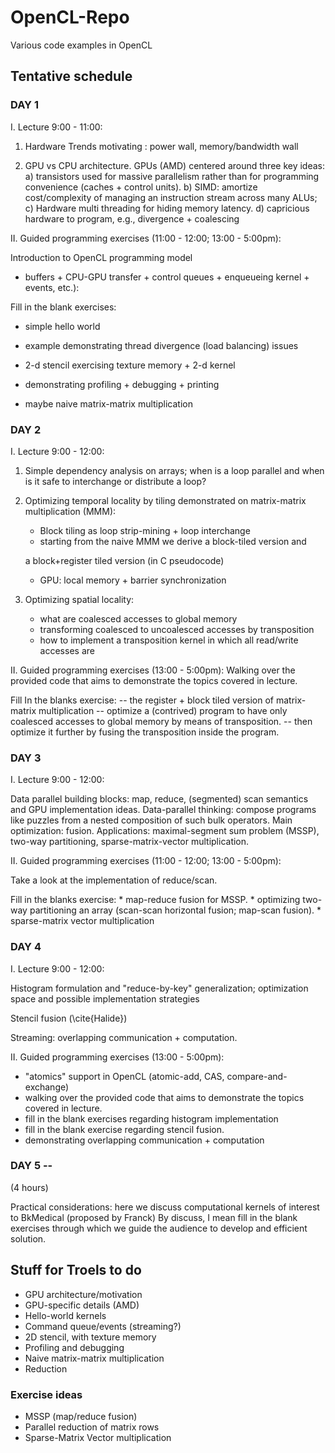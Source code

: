 # OpenCL-Repo
Various code examples in OpenCL

## Tentative schedule

### DAY 1

I. Lecture 9:00 - 11:00:

1. Hardware Trends motivating : power wall, memory/bandwidth wall

2. GPU vs CPU architecture. GPUs (AMD) centered around three key ideas:
    a) transistors used for massive parallelism rather than for programming
        convenience (caches + control units).
    b) SIMD: amortize cost/complexity of managing an instruction stream
        across many ALUs;
    c) Hardware multi threading for hiding memory latency.
    d) capricious hardware to program, e.g., divergence + coalescing

II. Guided programming exercises (11:00 - 12:00; 13:00 - 5:00pm):

Introduction to OpenCL programming model
- buffers + CPU-GPU transfer + control queues + enqueueing kernel +
events, etc.):

Fill in the blank exercises:

* simple hello world

* example demonstrating thread divergence (load balancing) issues

* 2-d stencil exercising texture memory + 2-d kernel

* demonstrating profiling + debugging + printing

* maybe naive matrix-matrix multiplication

### DAY 2

I. Lecture 9:00 - 12:00:

1. Simple dependency analysis on arrays; when is a loop parallel and
when is it safe to interchange or distribute a loop?

2. Optimizing temporal locality by tiling demonstrated on
   matrix-matrix multiplication (MMM):
    * Block tiling as loop strip-mining + loop interchange
    * starting from the naive MMM we derive a block-tiled version and

   a block+register tiled version (in C pseudocode)
    * GPU: local memory + barrier synchronization

3. Optimizing spatial locality:
    * what are coalesced accesses to global memory
    * transforming coalesced to uncoalesced accesses by transposition
    * how to implement a transposition kernel in which all read/write
      accesses are

II. Guided programming exercises (13:00 - 5:00pm):
Walking over the provided code that aims to demonstrate the topics
covered in lecture.

Fill In the blanks exercise:
    -- the register + block tiled version of matrix-matrix multiplication
    -- optimize a (contrived) program to have only coalesced accesses
to global memory by means of transposition.
    -- then optimize it further by fusing the transposition inside the
program.

### DAY 3

I. Lecture 9:00 - 12:00:

Data parallel building blocks: map, reduce, (segmented) scan semantics
and GPU implementation ideas.
Data-parallel thinking: compose programs like puzzles from a nested
composition of such bulk operators.
Main optimization: fusion.
Applications: maximal-segment sum problem (MSSP), two-way
partitioning, sparse-matrix-vector multiplication.

II. Guided programming exercises (11:00 - 12:00; 13:00 - 5:00pm):

Take a look at the implementation of reduce/scan.

Fill in the blanks exercise:
    * map-reduce fusion for MSSP.
    * optimizing two-way partitioning an array (scan-scan horizontal
fusion; map-scan fusion).
    * sparse-matrix vector multiplication

### DAY 4

I. Lecture 9:00 - 12:00:

Histogram formulation and "reduce-by-key" generalization;
    optimization space and possible implementation strategies

Stencil fusion (\cite{Halide})

Streaming: overlapping communication + computation.

II. Guided programming exercises (13:00 - 5:00pm):
* "atomics" support in OpenCL (atomic-add, CAS, compare-and-exchange)
* walking over the provided code that aims to demonstrate the topics covered in lecture.
* fill in the blank exercises regarding histogram implementation
* fill in the blank exercise regarding stencil fusion.
* demonstrating overlapping communication + computation

### DAY 5 --

(4 hours)

Practical considerations: here we discuss computational kernels of
interest to BkMedical (proposed by Franck)
By discuss, I mean fill in the blank exercises through which we guide
the audience to develop and efficient solution.

## Stuff for Troels to do

* GPU architecture/motivation
* GPU-specific details (AMD)
* Hello-world kernels
* Command queue/events (streaming?)
* 2D stencil, with texture memory
* Profiling and debugging
* Naive matrix-matrix multiplication
* Reduction

### Exercise ideas

* MSSP (map/reduce fusion)
* Parallel reduction of matrix rows
* Sparse-Matrix Vector multiplication
